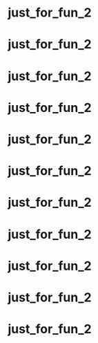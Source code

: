 # just_for_fun_2
# just_for_fun_2
# just_for_fun_2
# just_for_fun_2
# just_for_fun_2
# just_for_fun_2
# just_for_fun_2
# just_for_fun_2
# just_for_fun_2
# just_for_fun_2
# just_for_fun_2
